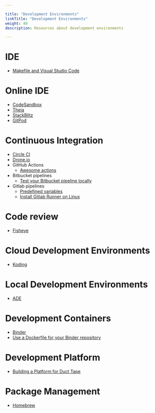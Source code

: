 ```yaml
---

title: "Development Environments"  
linkTitle: "Development Environments"  
weight: 40  
description: Resources about development environments

---
```


# IDE

*   [Makefile and Visual Studio Code](https://stackoverflow.com/questions/34937092/why-does-visual-studio-code-insert-spaces-when-editing-a-makefile-and-editor-in)

# Online IDE

*   [CodeSandbox](https://codesandbox.io/)
*   [Theia](https://github.com/theia-ide/theia-apps)
*   [StackBlitz](https://stackblitz.com/)
*   [GitPod](https://www.gitpod.io/)

# Continuous Integration

*   [Circle CI](http://circleci.com)
*   [Drone.io](https://drone.io/)
*   GitHub Actions
    *   [Awesome actions](https://github.com/sdras/awesome-actions#github-pages)
*   Bitbucket pipelines
    *   [Test your Bitbucket pipeline locally](https://github.com/mserranom/bbrun)
*   Gitlab pipelines
    *   [Predefined variables](https://docs.gitlab.com/ee/ci/variables/predefined_variables.html)
    *   [Install Gitlab Runner on Linux](https://docs.gitlab.com/runner/install/linux-repository.html)

# Code review

*   [Fisheye](https://www.atlassian.com/software/fisheye)

# Cloud Development Environments

*   [Koding](https://www.koding.com/)

# Local Development Environments

*   [ADE](https://readthedocs.org/projects/ade-cli/)

# Development Containers

*   [Binder](https://mybinder.readthedocs.io/en/latest/index.html)
*   [Use a Dockerfile for your Binder repository](https://mybinder.readthedocs.io/en/latest/tutorials/dockerfile.html)

# Development Platform

*   [Building a Platform for Duct Tape](https://www.zymergen.com/blog/technology/building-a-platform-for-duct-tape/)

# Package Management

*   [Homebrew](https://docs.brew.sh/Homebrew-on-Linux)
